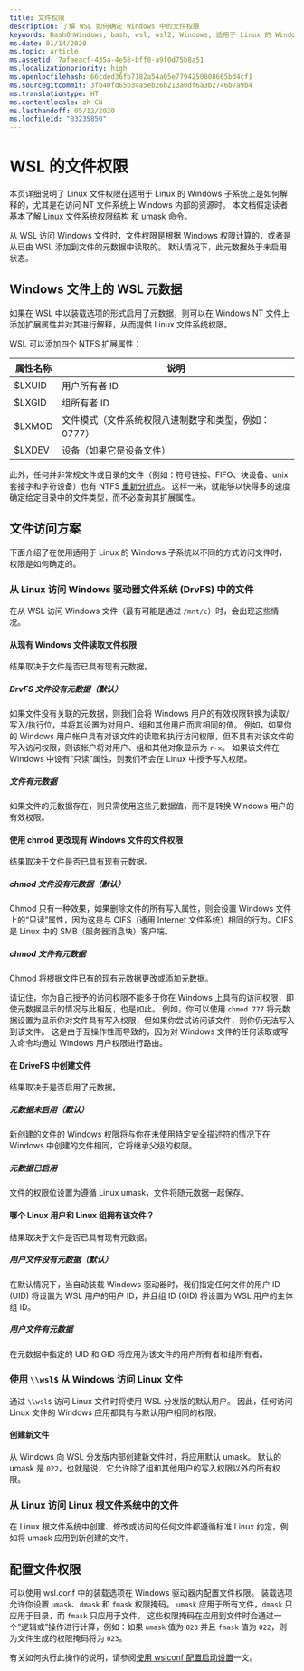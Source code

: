 ```yaml
---
title: 文件权限
description: 了解 WSL 如何确定 Windows 中的文件权限
keywords: BashOnWindows, bash, wsl, wsl2, Windows, 适用于 Linux 的 Windows 子系统, windows 子系统, ubuntu, debian, suse, Windows 10, 文件, 权限
ms.date: 01/14/2020
ms.topic: article
ms.assetid: 7afaeacf-435a-4e58-bff0-a9f0d75b8a51
ms.localizationpriority: high
ms.openlocfilehash: 66cded36fb7182a54a05e7794250808665bd4cf1
ms.sourcegitcommit: 3fb40fd65b34a5eb26b213a0df6a3b2746b7a9b4
ms.translationtype: HT
ms.contentlocale: zh-CN
ms.lasthandoff: 05/12/2020
ms.locfileid: "83235850"
---
```

# <a name="file-permissions-for-wsl"></a>WSL 的文件权限

本页详细说明了 Linux 文件权限在适用于 Linux 的 Windows 子系统上是如何解释的，尤其是在访问 NT 文件系统上 Windows 内部的资源时。 本文档假定读者基本了解 [Linux 文件系统权限结构](https://wiki.archlinux.org/index.php/File_permissions_and_attributes) 和 [umask 命令](https://en.wikipedia.org/wiki/Umask)。

从 WSL 访问 Windows 文件时，文件权限是根据 Windows 权限计算的，或者是从已由 WSL 添加到文件的元数据中读取的。 默认情况下，此元数据处于未启用状态。

## <a name="wsl-metadata-on-windows-files"></a>Windows 文件上的 WSL 元数据

如果在 WSL 中以装载选项的形式启用了元数据，则可以在 Windows NT 文件上添加扩展属性并对其进行解释，从而提供 Linux 文件系统权限。

WSL 可以添加四个 NTFS 扩展属性：

| 属性名称 | 说明 |
| --- | --- |
| $LXUID | 用户所有者 ID |
| $LXGID | 组所有者 ID |
| $LXMOD | 文件模式（文件系统权限八进制数字和类型，例如：0777） |
| $LXDEV | 设备（如果它是设备文件） |

此外，任何并非常规文件或目录的文件（例如：符号链接、FIFO、块设备、unix 套接字和字符设备）也有 NTFS [重新分析点](https://docs.microsoft.com/windows/win32/fileio/reparse-points)。 这样一来，就能够以快得多的速度确定给定目录中的文件类型，而不必查询其扩展属性。

## <a name="file-access-scenarios"></a>文件访问方案

下面介绍了在使用适用于 Linux 的 Windows 子系统以不同的方式访问文件时，权限是如何确定的。

### <a name="accessing-files-in-the-windows-drive-file-system-drvfs-from-linux"></a>从 Linux 访问 Windows 驱动器文件系统 (DrvFS) 中的文件

在从 WSL 访问 Windows 文件（最有可能是通过 `/mnt/c`）时，会出现这些情况。

#### <a name="reading-file-permissions-from-an-existing-windows-file"></a>从现有 Windows 文件读取文件权限

结果取决于文件是否已具有现有元数据。

##### <a name="drvfs-file-does-not-have-metadata-default"></a>DrvFS 文件没有元数据（默认）

如果文件没有关联的元数据，则我们会将 Windows 用户的有效权限转换为读取/写入/执行位，并将其设置为对用户、组和其他用户而言相同的值。 例如，如果你的 Windows 用户帐户具有对该文件的读取和执行访问权限，但不具有对该文件的写入访问权限，则该帐户将对用户、组和其他对象显示为 `r-x`。 如果该文件在 Windows 中设有“只读”属性，则我们不会在 Linux 中授予写入权限。

##### <a name="the-file-has-metadata"></a>文件有元数据

如果文件的元数据存在，则只需使用这些元数据值，而不是转换 Windows 用户的有效权限。

#### <a name="changing-file-permissions-on-an-existing-windows-file-using-chmod"></a>使用 chmod 更改现有 Windows 文件的文件权限

结果取决于文件是否已具有现有元数据。

##### <a name="chmod-file-does-not-have-metadata-default"></a>chmod 文件没有元数据（默认）

Chmod 只有一种效果，如果删除文件的所有写入属性，则会设置 Windows 文件上的“只读”属性，因为这是与 CIFS（通用 Internet 文件系统）相同的行为。CIFS 是 Linux 中的 SMB（服务器消息块）客户端。

##### <a name="chmod-file-has-metadata"></a>chmod 文件有元数据

Chmod 将根据文件已有的现有元数据更改或添加元数据。 

请记住，你为自己授予的访问权限不能多于你在 Windows 上具有的访问权限，即使元数据显示的情况与此相反，也是如此。 例如，你可以使用 `chmod 777` 将元数据设置为显示你对文件具有写入权限，但如果你尝试访问该文件，则你仍无法写入到该文件。 这是由于互操作性而导致的，因为对 Windows 文件的任何读取或写入命令均通过 Windows 用户权限进行路由。

#### <a name="creating-a-file-in-drivefs"></a>在 DriveFS 中创建文件

结果取决于是否启用了元数据。

##### <a name="metadata-is-not-enabled-default"></a>元数据未启用（默认）

新创建的文件的 Windows 权限将与你在未使用特定安全描述符的情况下在 Windows 中创建的文件相同，它将继承父级的权限。

##### <a name="metadata-is-enabled"></a>元数据已启用

文件的权限位设置为遵循 Linux umask，文件将随元数据一起保存。

#### <a name="which-linux-user-and-linux-group-owns-the-file"></a>哪个 Linux 用户和 Linux 组拥有该文件？ 

结果取决于文件是否已具有现有元数据。

##### <a name="user-file-does-not-have-metadata-default"></a>用户文件没有元数据（默认）

在默认情况下，当自动装载 Windows 驱动器时，我们指定任何文件的用户 ID (UID) 将设置为 WSL 用户的用户 ID，并且组 ID (GID) 将设置为 WSL 用户的主体组 ID。

##### <a name="user-file-has-metadata"></a>用户文件有元数据

在元数据中指定的 UID 和 GID 将应用为该文件的用户所有者和组所有者。

### <a name="accessing-linux-files-from-windows-using-wsl"></a>使用 `\\wsl$` 从 Windows 访问 Linux 文件

通过 `\\wsl$` 访问 Linux 文件时将使用 WSL 分发版的默认用户。 因此，任何访问 Linux 文件的 Windows 应用都具有与默认用户相同的权限。

#### <a name="creating-a-new-file"></a>创建新文件

从 Windows 向 WSL 分发版内部创建新文件时，将应用默认 umask。 默认的 umask 是 `022`，也就是说，它允许除了组和其他用户的写入权限以外的所有权限。 

### <a name="accessing-files-in-the-linux-root-file-system-from-linux"></a>从 Linux 访问 Linux 根文件系统中的文件

在 Linux 根文件系统中创建、修改或访问的任何文件都遵循标准 Linux 约定，例如将 umask 应用到新创建的文件。

## <a name="configuring-file-permissions"></a>配置文件权限

可以使用 wsl.conf 中的装载选项在 Windows 驱动器内配置文件权限。 装载选项允许你设置 `umask`、`dmask` 和 `fmask` 权限掩码。 `umask` 应用于所有文件，`dmask` 只应用于目录，而 `fmask` 只应用于文件。 这些权限掩码在应用到文件时会通过一个“逻辑或”操作进行计算，例如：如果 `umask` 值为 `023` 并且 `fmask` 值为 `022`，则为文件生成的权限掩码将为 `023`。

有关如何执行此操作的说明，请参阅[使用 wslconf 配置启动设置](./wsl-config.md#configure-launch-settings-with-wslconf)一文。
